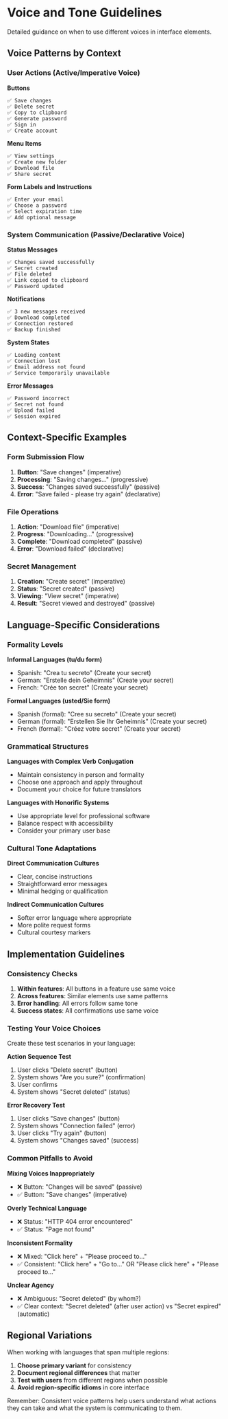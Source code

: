 # Voice and Tone Guidelines

Detailed guidance on when to use different voices in interface elements.

## Voice Patterns by Context

### User Actions (Active/Imperative Voice)

**Buttons**
```
✅ Save changes
✅ Delete secret
✅ Copy to clipboard
✅ Generate password
✅ Sign in
✅ Create account
```

**Menu Items**
```
✅ View settings
✅ Create new folder
✅ Download file
✅ Share secret
```

**Form Labels and Instructions**
```
✅ Enter your email
✅ Choose a password
✅ Select expiration time
✅ Add optional message
```

### System Communication (Passive/Declarative Voice)

**Status Messages**
```
✅ Changes saved successfully
✅ Secret created
✅ File deleted
✅ Link copied to clipboard
✅ Password updated
```

**Notifications**
```
✅ 3 new messages received
✅ Download completed
✅ Connection restored
✅ Backup finished
```

**System States**
```
✅ Loading content
✅ Connection lost
✅ Email address not found
✅ Service temporarily unavailable
```

**Error Messages**
```
✅ Password incorrect
✅ Secret not found
✅ Upload failed
✅ Session expired
```

## Context-Specific Examples

### Form Submission Flow
1. **Button**: "Save changes" (imperative)
2. **Processing**: "Saving changes..." (progressive)
3. **Success**: "Changes saved successfully" (passive)
4. **Error**: "Save failed - please try again" (declarative)

### File Operations
1. **Action**: "Download file" (imperative)
2. **Progress**: "Downloading..." (progressive)
3. **Complete**: "Download completed" (passive)
4. **Error**: "Download failed" (declarative)

### Secret Management
1. **Creation**: "Create secret" (imperative)
2. **Status**: "Secret created" (passive)
3. **Viewing**: "View secret" (imperative)
4. **Result**: "Secret viewed and destroyed" (passive)

## Language-Specific Considerations

### Formality Levels

**Informal Languages (tu/du form)**
- Spanish: "Crea tu secreto" (Create your secret)
- German: "Erstelle dein Geheimnis" (Create your secret)
- French: "Crée ton secret" (Create your secret)

**Formal Languages (usted/Sie form)**
- Spanish (formal): "Cree su secreto" (Create your secret)
- German (formal): "Erstellen Sie Ihr Geheimnis" (Create your secret)
- French (formal): "Créez votre secret" (Create your secret)

### Grammatical Structures

**Languages with Complex Verb Conjugation**
- Maintain consistency in person and formality
- Choose one approach and apply throughout
- Document your choice for future translators

**Languages with Honorific Systems**
- Use appropriate level for professional software
- Balance respect with accessibility
- Consider your primary user base

### Cultural Tone Adaptations

**Direct Communication Cultures**
- Clear, concise instructions
- Straightforward error messages
- Minimal hedging or qualification

**Indirect Communication Cultures**
- Softer error language where appropriate
- More polite request forms
- Cultural courtesy markers

## Implementation Guidelines

### Consistency Checks
1. **Within features**: All buttons in a feature use same voice
2. **Across features**: Similar elements use same patterns
3. **Error handling**: All errors follow same tone
4. **Success states**: All confirmations use same voice

### Testing Your Voice Choices

Create these test scenarios in your language:

**Action Sequence Test**
1. User clicks "Delete secret" (button)
2. System shows "Are you sure?" (confirmation)
3. User confirms
4. System shows "Secret deleted" (status)

**Error Recovery Test**
1. User clicks "Save changes" (button)
2. System shows "Connection failed" (error)
3. User clicks "Try again" (button)
4. System shows "Changes saved" (success)

### Common Pitfalls to Avoid

**Mixing Voices Inappropriately**
- ❌ Button: "Changes will be saved" (passive)
- ✅ Button: "Save changes" (imperative)

**Overly Technical Language**
- ❌ Status: "HTTP 404 error encountered"
- ✅ Status: "Page not found"

**Inconsistent Formality**
- ❌ Mixed: "Click here" + "Please proceed to..."
- ✅ Consistent: "Click here" + "Go to..." OR "Please click here" + "Please proceed to..."

**Unclear Agency**
- ❌ Ambiguous: "Secret deleted" (by whom?)
- ✅ Clear context: "Secret deleted" (after user action) vs "Secret expired" (automatic)

## Regional Variations

When working with languages that span multiple regions:

1. **Choose primary variant** for consistency
2. **Document regional differences** that matter
3. **Test with users** from different regions when possible
4. **Avoid region-specific idioms** in core interface

Remember: Consistent voice patterns help users understand what actions they can take and what the system is communicating to them.

